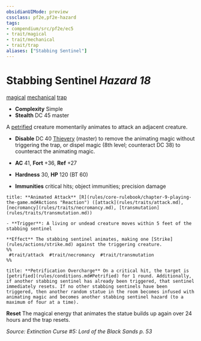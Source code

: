 ```yaml
---
obsidianUIMode: preview
cssclass: pf2e,pf2e-hazard
tags:
- compendium/src/pf2e/ec5
- trait/magical
- trait/mechanical
- trait/trap
aliases: ["Stabbing Sentinel"]
---
```

# Stabbing Sentinel *Hazard 18*  
[magical](rules/traits/magical.md "Magical Item Trait")  [mechanical](rules/traits/mechanical.md "Mechanical Hazard Trait")  [trap](rules/traits/trap.md "Trap Hazard Trait")  

- **Complexity** Simple
- **Stealth** DC 45 master  

A [petrified](rules/conditions.md#Petrified) creature momentarily animates to attack an adjacent creature.

- **Disable** DC 40 [Thievery](compendium/skills.md#Thievery) (master) to remove the animating magic without triggering the trap, or dispel magic (8th level; counteract DC 38) to counteract the animating magic.  

- **AC** 41, **Fort** +36, **Ref** +27
- **Hardness** 30, **HP** 120 (BT 60)
- **Immunities** critical hits; object immunities; precision damage

```ad-embed-ability
title: **Animated Attack** [R](rules/core-rulebook/chapter-9-playing-the-game.md#Actions "Reaction") ([attack](rules/traits/attack.md), [necromancy](rules/traits/necromancy.md), [transmutation](rules/traits/transmutation.md))

- **Trigger**: A living or undead creature moves within 5 feet of the stabbing sentinel

**Effect** The stabbing sentinel animates, making one [Strike](rules/actions/strike.md) against the triggering creature.  
%%
 #trait/attack  #trait/necromancy  #trait/transmutation 
%%
```
```ad-embed-ability
title: **Petrification Overcharge** On a critical hit, the target is [petrified](rules/conditions.md#Petrified) for 1 round. Additionally, if another stabbing sentinel has already been triggered, that sentinel immediately resets. If no other stabbing sentinels have been triggered, then another random statue in the room becomes infused with animating magic and becomes another stabbing sentinel hazard (to a maximum of four at a time).
```

**Reset** The magical energy that animates the statue builds up again over 24 hours and the trap resets.  

*Source: Extinction Curse #5: Lord of the Black Sands p. 53*